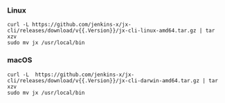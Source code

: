 ### Linux

```shell
curl -L https://github.com/jenkins-x/jx-cli/releases/download/v{{.Version}}/jx-cli-linux-amd64.tar.gz | tar xzv 
sudo mv jx /usr/local/bin
```

### macOS

```shell
curl -L  https://github.com/jenkins-x/jx-cli/releases/download/v{{.Version}}/jx-cli-darwin-amd64.tar.gz | tar xzv
sudo mv jx /usr/local/bin
```

